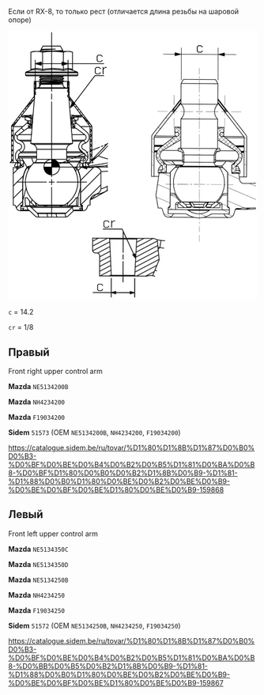 Если от RX-8, то только рест (отличается длина резьбы на шаровой опоре)

![alt text](img/Sidem.png)

`c` = 14.2

`cr` = 1/8

## Правый

Front right upper control arm

__Mazda__ `NE5134200B`

__Mazda__ `NH4234200`

__Mazda__ `F19034200`

__Sidem__ `51573` (OEM `NE5134200B`, `NH4234200`, `F19034200`)

https://catalogue.sidem.be/ru/tovar/%D1%80%D1%8B%D1%87%D0%B0%D0%B3-%D0%BF%D0%BE%D0%B4%D0%B2%D0%B5%D1%81%D0%BA%D0%B8-%D0%BF%D1%80%D0%B0%D0%B2%D1%8B%D0%B9-%D1%81-%D1%88%D0%B0%D1%80%D0%BE%D0%B2%D0%BE%D0%B9-%D0%BE%D0%BF%D0%BE%D1%80%D0%BE%D0%B9-159868

## Левый

Front left upper control arm

__Mazda__ `NE5134350C`

__Mazda__ `NE5134350D`

__Mazda__ `NE5134250B`

__Mazda__ `NH4234250`

__Mazda__ `F19034250`

__Sidem__ `51572` (OEM `NE5134250B`, `NH4234250`, `F19034250`)

https://catalogue.sidem.be/ru/tovar/%D1%80%D1%8B%D1%87%D0%B0%D0%B3-%D0%BF%D0%BE%D0%B4%D0%B2%D0%B5%D1%81%D0%BA%D0%B8-%D0%BB%D0%B5%D0%B2%D1%8B%D0%B9-%D1%81-%D1%88%D0%B0%D1%80%D0%BE%D0%B2%D0%BE%D0%B9-%D0%BE%D0%BF%D0%BE%D1%80%D0%BE%D0%B9-159867